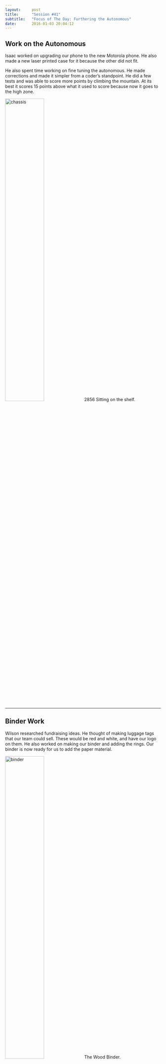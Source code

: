 ```yaml
---
layout:     post
title:      "Session #41"
subtitle:   "Focus of The Day: Furthering the Autonomous"
date:       2016-01-03 20:04:12
---
```


<h2>Work on the Autonomous</h2>

<p>Isaac worked on upgrading our phone to the new Motorola phone. He also made a new laser printed case for it because the other did not fit.</p>

<p>He also spent time working on fine tuning the autonomous. He made corrections and made it simpler from a coder’s standpoint. He did a few tests and was able to score more points by climbing the mountain. At its best it scores 15 points above what it used to score because now it goes to the high zone.</p>

<img src="{{ site.baseurl }}/img/post41-1.jpg" alt="chassis" width="50%">
<span style="text-align: left;" class="caption text-muted">2856 Sitting on the shelf.</span>

<hr>

<h2>Binder Work</h2>

<p>Wilson researched fundraising ideas. He thought of making luggage tags that our team could sell. These would be red and white, and have our logo on them. He also worked on making our binder and adding the rings. Our binder is now ready for us to add the paper material.</p>

<img src="{{ site.baseurl }}/img/post41-2.jpg" alt="binder" width="50%">
<span style="text-align: left;" class="caption text-muted">The Wood Binder.</span>

<hr>

<h2>Cube collector to Cube distributer</h2>

<p>Peter worked on the juncture between the cube collector and cube distributer. He also worked on adding stuff to our new Pac Fab chassis.</p>

<img src="{{ site.baseurl }}/img/post41-3.jpg" alt="collector" width="50%">
<span style="text-align: left;" class="caption text-muted">Block Collector.</span>

<hr>

<h2>Python practice and Powering the Mechanisms</h2>

<p>Shanti worked on learning Python. She went through tutorials as well as doing a challenge that Isaac made for her to teach her more about it.</p>

<p>She also worked on the movement between the collector and dumper. She then figured out how to power both the mechanisms with one motor.</p>

<img src="{{ site.baseurl }}/img/post41-4.jpg" alt="teaching" width="50%">
<span style="text-align: left;" class="caption text-muted">Isaac Teaching Shanti Python.</span>